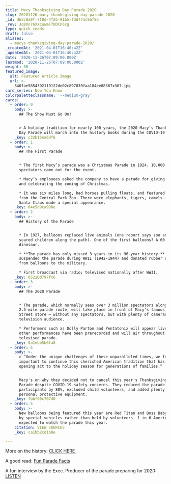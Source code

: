 ```yaml
---
title: Macy Thanksgiving Day Parade 2020
slug: 20201126-macy-thanksgiving-day-parade-2020
_id: d63c8a9f-7f8d-4f2b-91b5-fdd771c9af8b
_rev: Jq8Xn76XXcuwmF7UDCn6cg
type: quick_reads
draft: false
aliases:
  - macys-thanksgiving-day-parade-2020/
_createdAt: '2021-04-01T16:40:42Z'
_updatedAt: '2021-04-01T16:40:42Z'
date: '2020-11-26T07:09:00.000Z'
lastmod: '2020-11-26T07:09:00.000Z'
weight: 50
featured_image:
  alt: Featured Article Image
  url: >-
    340fae5854392119122de02c897839faa184ee88367x367.jpg
card_series: Now You Know
colorpaletteclassname: '--medium-gray'
cards:
  - order: 0
    body: >-
      ## The Show Must Go On!


      > A holiday tradition for nearly 100 years, the 2020 Macy’s Thanksgiving
      Day Parade will march into the history books during the COVID-19 pandemic.
    _key: c32b15ea6df6
  - order: 1
    body: >-
      ## The First Parade


      * The first Macy’s parade was a Christmas Parade in 1924. 10,000
      spectators came out for the event.

      * Macy’s employees asked the company to have a parade for giving thanks
      and celebrating the coming of Christmas.

      * It was six miles long, had horses pulling floats, and featured animals
      from the Central Park Zoo. There were elephants, tigers, camels — and
      Santa Claus made a special appearance.
    _key: 64e5d9ca990e
  - order: 2
    body: >-
      ## History of the Parade


      * In 1927, balloons replaced live animals (one report says zoo animals
      scared children along the path). One of the first balloons? A 60-foot
      dinosaur.

      * **The parade has only missed 3 years in its 96-year history.** Macy’s
      suspended the parade during WWII (1942-1944) and donated rubber supplies
      from balloons to the military.

      * First broadcast via radio; televised nationally after WWII.
    _key: 05210d797fc6
  - order: 3
    body: >-
      ## The 2020 Parade


      * The parade, which normally sees over 3 million spectators along its
      2.5-mile parade route, will take place in front of Macy’s famous 34th
      Street store — without any spectators, but with plenty of cameras for the
      television audience.

      * Performers such as Dolly Parton and Pentatonix will appear live, while
      other performances have been prerecorded and will air throughout the
      televised parade.
    _key: 9a1ebb5b6fa8
  - order: 4
    body: >-
      > “Under the unique challenges of these unparalleled times, we felt it was
      important to continue this cherished American tradition that has been the
      opening act to the holiday season for generations of families.”


      Macy's on why they decided not to cancel this year's Thanksgiving Day
      Parade despite COVID-19 safety concerns. They reduced the parade's
      participants by 88%, excluded child volunteers, and added plenty of
      personal protective equipment.
    _key: fbbf90c70740
  - order: 5
    body: >-
      New balloons being featured this year are Red Titan and Boss Baby, pulled
      by special vehicles rather than held by volunteers. 1 in 6 Americans are
      expected to watch the parade this year.
    citation: VIEW SOURCES
    _key: ca1bb2cd1b8e

---
```

More on the history: [CLICK HERE ](https://www.macysinc.com/about/history)

A good read: [Fun Parade Facts](https://www.rd.com/list/macys-thanksgiving-parade-facts/)

A fun interview by the Exec. Producer of the parade preparing for 2020: [LISTEN](https://www.radio.com/media/audio-channel/full-interview-with-susan-tercero-exec-producer-of-macys-thanksgiving-day-parade)
